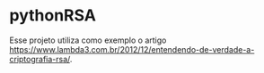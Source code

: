 # pythonRSA

Esse projeto utiliza como exemplo o artigo https://www.lambda3.com.br/2012/12/entendendo-de-verdade-a-criptografia-rsa/.
